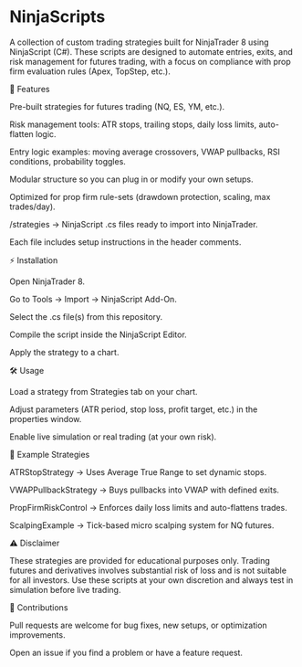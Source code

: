 # NinjaScripts

A collection of custom trading strategies built for NinjaTrader 8 using NinjaScript (C#). These scripts are designed to automate entries, exits, and risk management for futures trading, with a focus on compliance with prop firm evaluation rules (Apex, TopStep, etc.).

📌 Features

Pre-built strategies for futures trading (NQ, ES, YM, etc.).

Risk management tools: ATR stops, trailing stops, daily loss limits, auto-flatten logic.

Entry logic examples: moving average crossovers, VWAP pullbacks, RSI conditions, probability toggles.

Modular structure so you can plug in or modify your own setups.

Optimized for prop firm rule-sets (drawdown protection, scaling, max trades/day).

/strategies → NinjaScript .cs files ready to import into NinjaTrader.

Each file includes setup instructions in the header comments.

⚡ Installation

Open NinjaTrader 8.

Go to Tools → Import → NinjaScript Add-On.

Select the .cs file(s) from this repository.

Compile the script inside the NinjaScript Editor.

Apply the strategy to a chart.

🛠 Usage

Load a strategy from Strategies tab on your chart.

Adjust parameters (ATR period, stop loss, profit target, etc.) in the properties window.

Enable live simulation or real trading (at your own risk).

📖 Example Strategies

ATRStopStrategy → Uses Average True Range to set dynamic stops.

VWAPPullbackStrategy → Buys pullbacks into VWAP with defined exits.

PropFirmRiskControl → Enforces daily loss limits and auto-flattens trades.

ScalpingExample → Tick-based micro scalping system for NQ futures.

⚠️ Disclaimer

These strategies are provided for educational purposes only. Trading futures and derivatives involves substantial risk of loss and is not suitable for all investors. Use these scripts at your own discretion and always test in simulation before live trading.

🤝 Contributions

Pull requests are welcome for bug fixes, new setups, or optimization improvements.

Open an issue if you find a problem or have a feature request.
